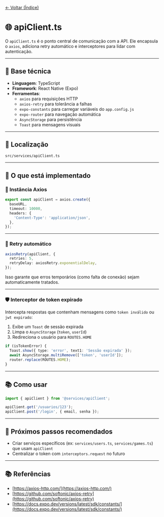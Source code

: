 <!-- markdownlint-disable-next-line MD041 -->
[← Voltar (Índice)](../index.md)

# 🌐 apiClient.ts

O `apiClient.ts` é o ponto central de comunicação com a API. Ele encapsula o `axios`, adiciona retry automático e interceptores para lidar com autenticação.

---

## 🧱 Base técnica

- **Linguagem**: TypeScript
- **Framework**: React Native (Expo)
- **Ferramentas**:
  - `axios` para requisições HTTP
  - `axios-retry` para tolerância a falhas
  - `expo-constants` para carregar variáveis do `app.config.js`
  - `expo-router` para navegação automática
  - `AsyncStorage` para persistência
  - `Toast` para mensagens visuais

---

## 📂 Localização

```bash
src/services/apiClient.ts
```

---

## 🧰 O que está implementado

### 🔗 Instância Axios

```ts
export const apiClient = axios.create({
  baseURL,
  timeout: 10000,
  headers: {
    'Content-Type': 'application/json',
  },
});
```

---

### 🔁 Retry automático

```ts
axiosRetry(apiClient, {
  retries: 5,
  retryDelay: axiosRetry.exponentialDelay,
});
```

Isso garante que erros temporários (como falta de conexão) sejam automaticamente tratados.

---

### 🛡️ Interceptor de token expirado

Intercepta respostas que contenham mensagens como `token inválido` ou `jwt expirado`:

1. Exibe um `Toast` de sessão expirada
2. Limpa o `AsyncStorage` (`token`, `userId`)
3. Redireciona o usuário para `ROUTES.HOME`

```ts
if (isTokenError) {
  Toast.show({ type: 'error', text1: 'Sessão expirada' });
  await AsyncStorage.multiRemove(['token', 'userId']);
  router.replace(ROUTES.HOME);
}
```

---

## 📚 Como usar

```ts
import { apiClient } from '@services/apiClient';

apiClient.get('/usuarios/123');
apiClient.post('/login', { email, senha });
```

---

## 🧩 Próximos passos recomendados

- Criar serviços específicos (ex: `services/users.ts`, `services/games.ts`) que usam `apiClient`
- Centralizar o token com `interceptors.request` no futuro

---

## 📚 Referências

- [https://axios-http.com/](https://axios-http.com/)
- [https://github.com/softonic/axios-retry](https://github.com/softonic/axios-retry)
- [https://docs.expo.dev/versions/latest/sdk/constants/](https://docs.expo.dev/versions/latest/sdk/constants/)
